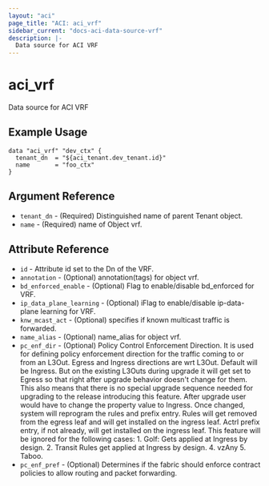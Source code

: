 ```yaml
---
layout: "aci"
page_title: "ACI: aci_vrf"
sidebar_current: "docs-aci-data-source-vrf"
description: |-
  Data source for ACI VRF
---
```


# aci_vrf #
Data source for ACI VRF

## Example Usage ##

```hcl
data "aci_vrf" "dev_ctx" {
  tenant_dn  = "${aci_tenant.dev_tenant.id}"
  name       = "foo_ctx"
}
```
## Argument Reference ##
* `tenant_dn` - (Required) Distinguished name of parent Tenant object.
* `name` - (Required) name of Object vrf.



## Attribute Reference

* `id` - Attribute id set to the Dn of the VRF.
* `annotation` - (Optional) annotation(tags) for object vrf.
* `bd_enforced_enable` - (Optional) Flag to enable/disable bd_enforced for VRF.
* `ip_data_plane_learning` - (Optional) iFlag to enable/disable ip-data-plane learning for VRF.
* `knw_mcast_act` - (Optional) specifies if known multicast traffic is forwarded.
* `name_alias` - (Optional) name_alias for object vrf.
* `pc_enf_dir` - (Optional) Policy Control Enforcement Direction. It is used for defining policy enforcement direction for the traffic coming to or from an L3Out. Egress and Ingress directions are wrt L3Out. Default will be Ingress. But on the existing L3Outs during upgrade it will get set to Egress so that right after upgrade behavior doesn't change for them. This also means that there is no special upgrade sequence needed for upgrading to the release introducing this feature. After upgrade user would have to change the property value to Ingress. Once changed, system will reprogram the rules and prefix entry. Rules will get removed from the egress leaf and will get installed on the ingress leaf. Actrl prefix entry, if not already, will get installed on the ingress leaf. This feature will be ignored for the following cases: 1. Golf: Gets applied at Ingress by design. 2. Transit Rules get applied at Ingress by design. 4. vzAny 5. Taboo.
* `pc_enf_pref` - (Optional) Determines if the fabric should enforce contract policies to allow routing and packet forwarding.
